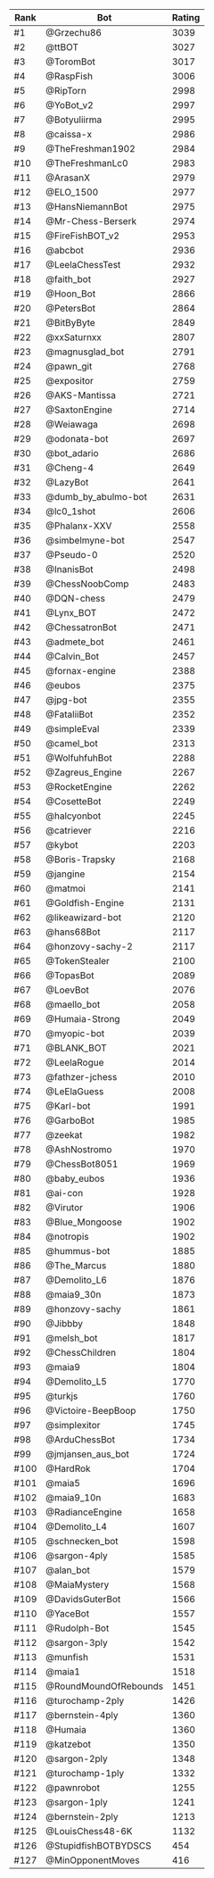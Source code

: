 Rank|Bot|Rating
---|---|---
#1|@Grzechu86|3039
#2|@ttBOT|3027
#3|@ToromBot|3017
#4|@RaspFish|3006
#5|@RipTorn|2998
#6|@YoBot_v2|2997
#7|@Botyuliirma|2995
#8|@caissa-x|2986
#9|@TheFreshman1902|2984
#10|@TheFreshmanLc0|2983
#11|@ArasanX|2979
#12|@ELO_1500|2977
#13|@HansNiemannBot|2975
#14|@Mr-Chess-Berserk|2974
#15|@FireFishBOT_v2|2953
#16|@abcbot|2936
#17|@LeelaChessTest|2932
#18|@faith_bot|2927
#19|@Hoon_Bot|2866
#20|@PetersBot|2864
#21|@BitByByte|2849
#22|@xxSaturnxx|2807
#23|@magnusglad_bot|2791
#24|@pawn_git|2768
#25|@expositor|2759
#26|@AKS-Mantissa|2721
#27|@SaxtonEngine|2714
#28|@Weiawaga|2698
#29|@odonata-bot|2697
#30|@bot_adario|2686
#31|@Cheng-4|2649
#32|@LazyBot|2641
#33|@dumb_by_abulmo-bot|2631
#34|@lc0_1shot|2606
#35|@Phalanx-XXV|2558
#36|@simbelmyne-bot|2547
#37|@Pseudo-0|2520
#38|@InanisBot|2498
#39|@ChessNoobComp|2483
#40|@DQN-chess|2479
#41|@Lynx_BOT|2472
#42|@ChessatronBot|2471
#43|@admete_bot|2461
#44|@Calvin_Bot|2457
#45|@fornax-engine|2388
#46|@eubos|2375
#47|@jpg-bot|2355
#48|@FataliiBot|2352
#49|@simpleEval|2339
#50|@camel_bot|2313
#51|@WolfuhfuhBot|2288
#52|@Zagreus_Engine|2267
#53|@RocketEngine|2262
#54|@CosetteBot|2249
#55|@halcyonbot|2245
#56|@catriever|2216
#57|@kybot|2203
#58|@Boris-Trapsky|2168
#59|@jangine|2154
#60|@matmoi|2141
#61|@Goldfish-Engine|2131
#62|@likeawizard-bot|2120
#63|@hans68Bot|2117
#64|@honzovy-sachy-2|2117
#65|@TokenStealer|2100
#66|@TopasBot|2089
#67|@LoevBot|2076
#68|@maello_bot|2058
#69|@Humaia-Strong|2049
#70|@myopic-bot|2039
#71|@BLANK_BOT|2021
#72|@LeelaRogue|2014
#73|@fathzer-jchess|2010
#74|@LeElaGuess|2008
#75|@Karl-bot|1991
#76|@GarboBot|1985
#77|@zeekat|1982
#78|@AshNostromo|1970
#79|@ChessBot8051|1969
#80|@baby_eubos|1936
#81|@ai-con|1928
#82|@Virutor|1906
#83|@Blue_Mongoose|1902
#84|@notropis|1902
#85|@hummus-bot|1885
#86|@The_Marcus|1880
#87|@Demolito_L6|1876
#88|@maia9_30n|1873
#89|@honzovy-sachy|1861
#90|@Jibbby|1848
#91|@melsh_bot|1817
#92|@ChessChildren|1804
#93|@maia9|1804
#94|@Demolito_L5|1770
#95|@turkjs|1760
#96|@Victoire-BeepBoop|1750
#97|@simplexitor|1745
#98|@ArduChessBot|1734
#99|@jmjansen_aus_bot|1724
#100|@HardRok|1704
#101|@maia5|1696
#102|@maia9_10n|1683
#103|@RadianceEngine|1658
#104|@Demolito_L4|1607
#105|@schnecken_bot|1598
#106|@sargon-4ply|1585
#107|@alan_bot|1579
#108|@MaiaMystery|1568
#109|@DavidsGuterBot|1566
#110|@YaceBot|1557
#111|@Rudolph-Bot|1545
#112|@sargon-3ply|1542
#113|@munfish|1531
#114|@maia1|1518
#115|@RoundMoundOfRebounds|1451
#116|@turochamp-2ply|1426
#117|@bernstein-4ply|1360
#118|@Humaia|1360
#119|@katzebot|1350
#120|@sargon-2ply|1348
#121|@turochamp-1ply|1332
#122|@pawnrobot|1255
#123|@sargon-1ply|1241
#124|@bernstein-2ply|1213
#125|@LouisChess48-6K|1132
#126|@StupidfishBOTBYDSCS|454
#127|@MinOpponentMoves|416
